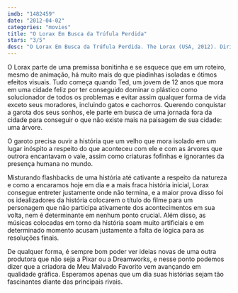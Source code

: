 ```yaml
---
imdb: "1482459"
date: "2012-04-02"
categories: "movies"
title: "O Lorax Em Busca da Trúfula Perdida"
stars: "3/5"
desc: "O Lorax Em Busca da Trúfula Perdida. The Lorax (USA, 2012). Dirigido por Chris Renaud, Kyle Balda. Escrito por Dr. Seuss, Cinco Paul, Ken Daurio. Com Danny DeVito, Ed Helms, Zac Efron, Taylor Swift, Betty White, Rob Riggle, Jenny Slate, Nasim Pedrad, Joel Swetow."
---
```

O Lorax parte de uma premissa bonitinha e se esquece que em um roteiro, mesmo de animação, há muito mais do que piadinhas isoladas e ótimos efeitos visuais. Tudo começa quando Ted, um jovem de 12 anos que mora em uma cidade feliz por ter conseguido dominar o plástico como solucionador de todos os problemas e evitar assim qualquer forma de vida exceto seus moradores, incluindo gatos e cachorros. Querendo conquistar a garota dos seus sonhos, ele parte em busca de uma jornada fora da cidade para conseguir o que não existe mais na paisagem de sua cidade: uma árvore.

O garoto precisa ouvir a história que um velho que mora isolado em um lugar inóspito a respeito do que aconteceu com ele e com as árvores que outrora encantavam o vale, assim como criaturas fofinhas e ignorantes da presença humana no mundo.

Misturando flashbacks de uma história até cativante a respeito da natureza e como a encaramos hoje em dia e a mais fraca história inicial, Lorax consegue entreter justamente onde não termina, e a maior prova disso foi os idealizadores da história colocarem o título do filme para um personagem que não participa ativamente dos acontecimentos em sua volta, nem é determinante em nenhum ponto crucial. Além disso, as músicas colocadas em torno da história soam muito artificiais e em determinado momento acusam justamente a falta de lógica para as resoluções finais.

De qualquer forma, é sempre bom poder ver ideias novas de uma outra produtora que não seja a Pixar ou a Dreamworks, e nesse ponto podemos dizer que a criadora de Meu Malvado Favorito vem avançando em qualidade gráfica. Esperamos apenas que um dia suas histórias sejam tão fascinantes diante das principais rivais.
